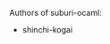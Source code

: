 <!--- OASIS_START --->
<!--- DO NOT EDIT (digest: 17838e2dc9de814a0ef9926a0bb24e06) --->

Authors of suburi-ocaml:

* shinchi-kogai

<!--- OASIS_STOP --->
